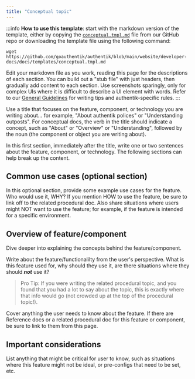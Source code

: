 ```yaml
---
title: "Conceptual topic"
---
```


:::info
**How to use this template**: start with the markdown version of the template, either by copying the [`conceptual.tmpl.md`](https://github.com/goauthentik/authentik/tree/main/website/developer-docs/docs/templates) file from our GitHub repo or downloading the template file using the following command:

```
wget https://github.com/goauthentik/authentik/blob/main/website/developer-docs/docs/templates/conceptual.tmpl.md
```

Edit your markdown file as you work, reading this page for the descriptions of each section. You can build out a "stub file" with just headers, then gradually add content to each section. Use screenshots sparingly, only for complex UIs where it is difficult to describe a UI element with words. Refer to our [General Guidelines](../writing-documentation#general-guidelines) for writing tips and authentik-specific rules.
:::

Use a title that focuses on the feature, component, or technology you are writing about... for example, "About authentik polices" or "Understanding outposts". For conceptual docs, the verb in the title should indicate a concept, such as "About" or "Overview" or "Understanding", followed by the noun (the component or object you are writing about).

In this first section, immediately after the title, write one or two sentences about the feature, component, or technology. The following sections can help break up the content.

## Common use cases (optional section)

In this optional section, provide some example use cases for the feature. Who would use it, WHY? If you mention HOW to use the feature, be sure to link off to the related procedural doc. Also share situations where users might NOT want to use the feature; for example, if the feature is intended for a specific environment.

## Overview of feature/component

Dive deeper into explaining the concepts behind the feature/component.

Write about the feature/functionalilty from the user's perspective. What is this feature used for, why should they use it, are there situations where they should ***not*** use it?

> Pro Tip: If you were writing the related procedural topic, and you found that you had a lot to say about the topic, this is exactly where that info would go (not crowded up at the top of the procedural topic!).

Cover anything the user needs to know about the feature. If there are Reference docs or a related procedural doc for this feature or component, be sure to link to them from this page.

## Important considerations

List anything that might be critical for user to know, such as situations where this feature might not be ideal, or pre-configs that need to be set, etc.
